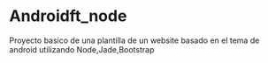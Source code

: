 Androidft_node
==============

Proyecto basico de una plantilla de un website basado en el tema de android utilizando Node,Jade,Bootstrap